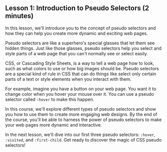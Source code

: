 ## Lesson 1: Introduction to Pseudo Selectors (2 minutes)

In this lesson, we'll introduce you to the concept of pseudo selectors and how they can help you create more dynamic and exciting web pages.

Pseudo selectors are like a superhero's special glasses that let them see hidden things. Just like those glasses, pseudo selectors help you select and style parts of a web page that you can't normally see or select easily.

CSS, or Cascading Style Sheets, is a way to tell a web page how to look, such as what colors to use or how big images should be. Pseudo selectors are a special kind of rule in CSS that can do things like select only certain parts of a text or style elements when you interact with them.

For example, imagine you have a button on your web page. You want it to change color when you hover your mouse over it. You can use a pseudo selector called `:hover` to make this happen.

In this course, we'll explore different types of pseudo selectors and show you how to use them to create more engaging web designs. By the end of the course, you'll be able to harness the power of pseudo selectors to make your web pages more dynamic and interactive.

In the next lesson, we'll dive into our first three pseudo selectors: `:hover`, `:visited`, and `:first-child`. Get ready to discover the magic of CSS pseudo selectors!
